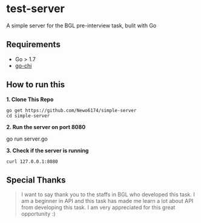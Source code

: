 # test-server 
A simple server for the BGL pre-interview task, bulit with Go

## Requirements
- Go > 1.7 
- [go-chi](https://github.com/go-chi/chi)


## How to run this
**1. Clone This Repo**

    go get https://github.com/Newo6174/simple-server
    cd simple-server
    
**2. Run the server on port 8080**

  go run server.go
  
**3. Check if the server is running**

    curl 127.0.0.1:8080
## Special Thanks
>I want to say thank you to the staffs in BGL who developed this task. 
>I am a beginner in API and this task has made me learn a lot about API from developing this task.
>I am very appreciated for this great opportunity :)
